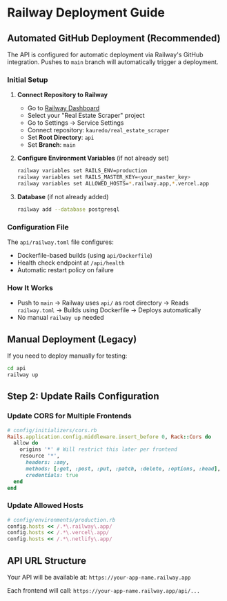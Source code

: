 # Railway Deployment Guide

## Automated GitHub Deployment (Recommended)

The API is configured for automatic deployment via Railway's GitHub integration. Pushes to `main` branch will automatically trigger a deployment.

### Initial Setup

1. **Connect Repository to Railway**

   - Go to [Railway Dashboard](https://railway.app/dashboard)
   - Select your "Real Estate Scraper" project
   - Go to Settings → Service Settings
   - Connect repository: `kauredo/real_estate_scraper`
   - Set **Root Directory**: `api`
   - Set **Branch**: `main`

2. **Configure Environment Variables** (if not already set)

   ```bash
   railway variables set RAILS_ENV=production
   railway variables set RAILS_MASTER_KEY=<your_master_key>
   railway variables set ALLOWED_HOSTS=*.railway.app,*.vercel.app
   ```

3. **Database** (if not already added)
   ```bash
   railway add --database postgresql
   ```

### Configuration File

The `api/railway.toml` file configures:

- Dockerfile-based builds (using `api/Dockerfile`)
- Health check endpoint at `/api/health`
- Automatic restart policy on failure

### How It Works

- Push to `main` → Railway uses `api/` as root directory → Reads `railway.toml` → Builds using Dockerfile → Deploys automatically
- No manual `railway up` needed

## Manual Deployment (Legacy)

If you need to deploy manually for testing:

```bash
cd api
railway up
```

## Step 2: Update Rails Configuration

### Update CORS for Multiple Frontends

```ruby
# config/initializers/cors.rb
Rails.application.config.middleware.insert_before 0, Rack::Cors do
  allow do
    origins '*' # Will restrict this later per frontend
    resource '*',
      headers: :any,
      methods: [:get, :post, :put, :patch, :delete, :options, :head],
      credentials: true
  end
end
```

### Update Allowed Hosts

```ruby
# config/environments/production.rb
config.hosts << /.*\.railway\.app/
config.hosts << /.*\.vercel\.app/
config.hosts << /.*\.netlify\.app/
```

## API URL Structure

Your API will be available at: `https://your-app-name.railway.app`

Each frontend will call: `https://your-app-name.railway.app/api/...`
